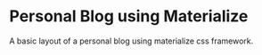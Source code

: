 # Personal Blog using Materialize
A basic layout of a personal blog using materialize css framework.
